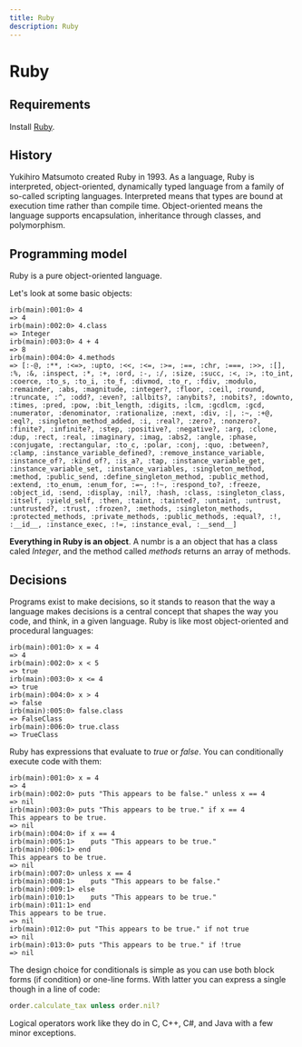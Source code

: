 ```yaml
---
title: Ruby
description: Ruby
---
```


# Ruby

## Requirements

Install [Ruby](https://www.ruby-lang.org/en/).

## History

Yukihiro Matsumoto created Ruby in 1993. As a language, Ruby is interpreted, object-oriented, dynamically typed language from a family of so-called scripting languages. Interpreted means that types are bound at execution time rather than compile time. Object-oriented means the language supports encapsulation, inheritance through classes, and polymorphism.

## Programming model
Ruby is a pure object-oriented language.

Let's look at some basic objects:

```
irb(main):001:0> 4
=> 4
irb(main):002:0> 4.class
=> Integer
irb(main):003:0> 4 + 4
=> 8
irb(main):004:0> 4.methods
=> [:-@, :**, :<=>, :upto, :<<, :<=, :>=, :==, :chr, :===, :>>, :[], :%, :&, :inspect, :*, :+, :ord, :-, :/, :size, :succ, :<, :>, :to_int, :coerce, :to_s, :to_i, :to_f, :divmod, :to_r, :fdiv, :modulo, :remainder, :abs, :magnitude, :integer?, :floor, :ceil, :round, :truncate, :^, :odd?, :even?, :allbits?, :anybits?, :nobits?, :downto, :times, :pred, :pow, :bit_length, :digits, :lcm, :gcdlcm, :gcd, :numerator, :denominator, :rationalize, :next, :div, :|, :~, :+@, :eql?, :singleton_method_added, :i, :real?, :zero?, :nonzero?, :finite?, :infinite?, :step, :positive?, :negative?, :arg, :clone, :dup, :rect, :real, :imaginary, :imag, :abs2, :angle, :phase, :conjugate, :rectangular, :to_c, :polar, :conj, :quo, :between?, :clamp, :instance_variable_defined?, :remove_instance_variable, :instance_of?, :kind_of?, :is_a?, :tap, :instance_variable_get, :instance_variable_set, :instance_variables, :singleton_method, :method, :public_send, :define_singleton_method, :public_method, :extend, :to_enum, :enum_for, :=~, :!~, :respond_to?, :freeze, :object_id, :send, :display, :nil?, :hash, :class, :singleton_class, :itself, :yield_self, :then, :taint, :tainted?, :untaint, :untrust, :untrusted?, :trust, :frozen?, :methods, :singleton_methods, :protected_methods, :private_methods, :public_methods, :equal?, :!, :__id__, :instance_exec, :!=, :instance_eval, :__send__]
```

**Everything in Ruby is an object**. A numbr is a an object that has a class caled *Integer*, and the method called *methods* returns an array of methods.

## Decisions

Programs exist to make decisions, so it stands to reason that the way a language makes decisions is a central concept that shapes the way you code, and think, in a given language. Ruby is like most object-oriented and procedural languages:

```
irb(main):001:0> x = 4
=> 4
irb(main):002:0> x < 5
=> true
irb(main):003:0> x <= 4
=> true
irb(main):004:0> x > 4
=> false
irb(main):005:0> false.class
=> FalseClass
irb(main):006:0> true.class
=> TrueClass
```

Ruby has expressions that evaluate to *true* or *false*. You can conditionally execute code with them:

```
irb(main):001:0> x = 4
=> 4
irb(main):002:0> puts "This appears to be false." unless x == 4
=> nil
irb(main):003:0> puts "This appears to be true." if x == 4
This appears to be true.
=> nil
irb(main):004:0> if x == 4
irb(main):005:1>    puts "This appears to be true."
irb(main):006:1> end
This appears to be true.
=> nil
irb(main):007:0> unless x == 4
irb(main):008:1>    puts "This appears to be false."
irb(main):009:1> else
irb(main):010:1>    puts "This appears to be true."
irb(main):011:1> end
This appears to be true.
=> nil
irb(main):012:0> put "This appears to be true." if not true
=> nil
irb(main):013:0> puts "This appears to be true." if !true
=> nil
```

The design choice for conditionals is simple as you can use both block forms (if condition) or one-line forms. With latter you can express a single though in a line of code:

```ruby
order.calculate_tax unless order.nil?
```

Logical operators work like they do in C, C++, C#, and Java with a few minor exceptions.